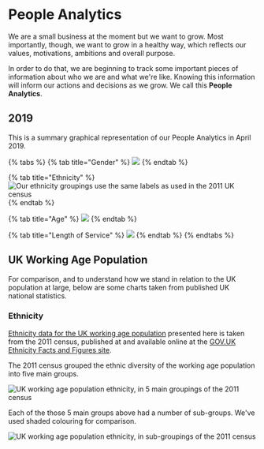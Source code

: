# People Analytics

We are a small business at the moment but we want to grow. Most importantly, though, we want to grow in a healthy way, which reflects our values, motivations, ambitions and overall purpose.

In order to do that, we are beginning to track some important pieces of information about who we are and what we're like. Knowing this information will inform our actions and decisions as we grow. We call this **People Analytics**.

## 2019

This is a summary graphical representation of our People Analytics in April 2019.

{% tabs %}
{% tab title="Gender" %}
![](https://docs.google.com/spreadsheets/d/e/2PACX-1vSRjgJiPT7JLB6hiT1ZxiRZrgL48IEfyrwu6hCUWVOQEPXIQxdE8kGAPI_H46Lqn0vADa_moiEFupF5/pubchart?oid=412396137&format=image)
{% endtab %}

{% tab title="Ethnicity" %}
![Our ethnicity groupings use the same labels as used in the 2011 UK census ](https://docs.google.com/spreadsheets/d/e/2PACX-1vSRjgJiPT7JLB6hiT1ZxiRZrgL48IEfyrwu6hCUWVOQEPXIQxdE8kGAPI_H46Lqn0vADa_moiEFupF5/pubchart?oid=351895539&format=image)
{% endtab %}

{% tab title="Age" %}
![](https://docs.google.com/spreadsheets/d/e/2PACX-1vSRjgJiPT7JLB6hiT1ZxiRZrgL48IEfyrwu6hCUWVOQEPXIQxdE8kGAPI_H46Lqn0vADa_moiEFupF5/pubchart?oid=1881390106&format=image)
{% endtab %}

{% tab title="Length of Service" %}
![](https://docs.google.com/spreadsheets/d/e/2PACX-1vSRjgJiPT7JLB6hiT1ZxiRZrgL48IEfyrwu6hCUWVOQEPXIQxdE8kGAPI_H46Lqn0vADa_moiEFupF5/pubchart?oid=735501006&format=image)
{% endtab %}
{% endtabs %}

## UK Working Age Population

For comparison, and to understand how we stand in relation to the UK population at large, below are some charts taken from published UK national statistics.

### Ethnicity

[Ethnicity data for the UK working age population](https://www.ethnicity-facts-figures.service.gov.uk/british-population/demographics/working-age-population/latest) presented here is taken from the 2011 census, published at and available online at the [GOV.UK Ethnicity Facts and Figures site](https://www.ethnicity-facts-figures.service.gov.uk/).

The 2011 census grouped the ethnic diversity of the working age population into five main groups.

![UK working age population ethnicity, in 5 main groupings of the 2011 census](https://docs.google.com/spreadsheets/d/e/2PACX-1vSRjgJiPT7JLB6hiT1ZxiRZrgL48IEfyrwu6hCUWVOQEPXIQxdE8kGAPI_H46Lqn0vADa_moiEFupF5/pubchart?oid=350472985&format=image)

Each of the those 5 main groups above had a number of sub-groups. We've used shaded colouring for comparison.

![UK working age population ethnicity, in sub-groupings of the 2011 census](https://docs.google.com/spreadsheets/d/e/2PACX-1vSRjgJiPT7JLB6hiT1ZxiRZrgL48IEfyrwu6hCUWVOQEPXIQxdE8kGAPI_H46Lqn0vADa_moiEFupF5/pubchart?oid=2142810792&format=image)

